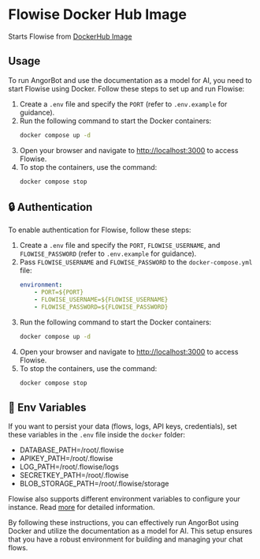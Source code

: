 # Flowise Docker Hub Image

Starts Flowise from [DockerHub Image](https://hub.docker.com/r/flowiseai/flowise)

## Usage

To run AngorBot and use the documentation as a model for AI, you need to start Flowise using Docker. Follow these steps to set up and run Flowise:

1. Create a `.env` file and specify the `PORT` (refer to `.env.example` for guidance).
2. Run the following command to start the Docker containers:
    ```sh
    docker compose up -d
    ```
3. Open your browser and navigate to [http://localhost:3000](http://localhost:3000) to access Flowise.
4. To stop the containers, use the command:
    ```sh
    docker compose stop
    ```

## 🔒 Authentication

To enable authentication for Flowise, follow these steps:

1. Create a `.env` file and specify the `PORT`, `FLOWISE_USERNAME`, and `FLOWISE_PASSWORD` (refer to `.env.example` for guidance).
2. Pass `FLOWISE_USERNAME` and `FLOWISE_PASSWORD` to the `docker-compose.yml` file:
    ```yaml
    environment:
        - PORT=${PORT}
        - FLOWISE_USERNAME=${FLOWISE_USERNAME}
        - FLOWISE_PASSWORD=${FLOWISE_PASSWORD}
    ```
3. Run the following command to start the Docker containers:
    ```sh
    docker compose up -d
    ```
4. Open your browser and navigate to [http://localhost:3000](http://localhost:3000) to access Flowise.
5. To stop the containers, use the command:
    ```sh
    docker compose stop
    ```

## 🌱 Env Variables

If you want to persist your data (flows, logs, API keys, credentials), set these variables in the `.env` file inside the `docker` folder:

-   DATABASE_PATH=/root/.flowise
-   APIKEY_PATH=/root/.flowise
-   LOG_PATH=/root/.flowise/logs
-   SECRETKEY_PATH=/root/.flowise
-   BLOB_STORAGE_PATH=/root/.flowise/storage

Flowise also supports different environment variables to configure your instance. Read [more](https://docs.flowiseai.com/environment-variables) for detailed information.

By following these instructions, you can effectively run AngorBot using Docker and utilize the documentation as a model for AI. This setup ensures that you have a robust environment for building and managing your chat flows.
